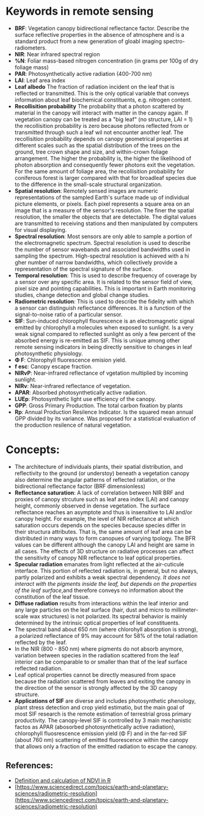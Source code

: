 # Keywords in remote sensing

 - **BRF**: Vegetation canopy bidirectional reflectance factor. Describe the surface reflective properties in the absence of atmosphere and is a standard product from a new generation of gloabl imaging spectro-radiometers.
 - **NIR**: Near infrared spectral region
 - **%N**: Foliar mass-based nitrogen concentration (in grams per 100g of dry foliage mass)
 - **PAR**: Photosynthetically active radiation (400-700 nm)
 - **LAI**: Leaf area index
 - **Leaf albedo** The fraction of radiation incident on the leaf that is reflected or transmitted. This is the only optical variable that conveys information about leaf biochemical constituents, e.g. nitrogen content.
 - **Recollisition probability** The probability that a photon scattered by material in the canopy will interact with matter in the canopy again. If vegetation canopy can be treated as a "big leaf" (no structure, LAI = 1) the recollisition probability is zero because photons reflected from or transmitted through such a leaf wil not encounter another leaf. The recollisition probability depends on canopy geometrical properties at different scales such as the spatial distribution of the trees on the ground, tree crown shape and size, and within-crown foliage arrangement. The higher the probability is, the higher the likelihood of photon absorption and consequently fewer photons exit the vegetation. For the same amount of foliage area, the recollisition probability for coniferous forest is larger compared with that for broadleaf species due to the difference in the small-scale structural organization.
 - **Spatial resolution**: Remotely sensed images are numeric representations of the sampled Earth's surface made up of individual picture elements, or pixels. Each pixel represents a square area on an image that is a measure of the sensor's resolution. The finer the spatial resolution, the smaller the objects that are detectable. The digital values are transmitted to receiving stations and then manipulated by computers for visual displaying.
 - **Spectral resolution**: Most sensors are only able to sample a portion of the electromagnetic spectrum. Spectral resolution is used to describe the number of sensor wavebands and associated bandwidths used in sampling the spectrum. High-spectral resolution is achieved with a hi gher number of narrow bandwidths, which collectively provide a representation of the spectral signature of the surface.
 - **Temporal resolution**: This is used to describe frequency of coverage by a sensor over any specific area. It is related to the sensor field of view, pixel size and pointing capabilities. This is important in Earth monitoring studies, change detection and global change studies.
 - **Radiometric resolution**: This is used to describe the fidelity with which a sensor can distinguish reflectance differences. It is a function of the signal-to-noise ratio of a particular sensor.
 - **SIF**: Sun-induced chlorophyll flourescence is an electromagnetic signal emitted by chlorophyll a molecules when exposed to sunlight. Is a very weak signal compared to reflected sunlight as only a few percent of the absorbed energy is re-emitted as SIF. This is unique among other remote sensing indicators in being directly sensitive to changes in leaf photosynthetic physiology.
 - **Φ F**: Chlorophyll fluorescence emision yield.
 - **f esc**: Canopy escape fraction.
 - **NIRvP**: Near-infrared reflectance of vgetation multiplied by incoming sunlight.
 - **NIRv**: Near-infrared reflectance of vegetation.
 - **APAR**:  Absorbed photosynthetically active radiation.
 - **LUEp**: Photosynthetic light use efficiency of the canopy.
 - **GPP**: Gross Primary Production. The total carbon fixation by plants
 - **Rp**: Annual Production Resilence Indicator. Is the squared mean annual GPP divided by its variance. Was proposed for a statistical evaluation of the production resilence of natural vegetation.
# Concepts:

 - The architecture of individuals plants, their spatial distribution, and reflectivity to the ground (or understoy) beneath a vegetation canopy also determine the angular patterns of reflected ratiation, or the bidirectional reflectance factor (BRF dimensionless)
 - **Reflectance saturation**: A lack of correlation between NIR BRF and proxies of canopy strcuture such as leaf area index (LAI) and canopy height, commonly observed in dense vegetation. The surface reflectance reaches an asymptote and thus is insensitive to LAI and/or canopy height. For example, the level of NIR reflectance at which saturation occurs depends on the species because species differ in their structura attributes. That is, the same amount of leaf area can be distributed in many ways to form canopues of varying tpology. The BFR values can be different although the canopy LAI and height are same in all cases. The effects of 3D structure on radiative processes can affect the sensitivity of canopy NIR reflectance to leaf optical properties.
 - **Specular radiation** emanates from light reflected at the air-cuticule interface. This portion of reflected radiation is, in general, but no always, partly polarized and exhibits a weak spectral dependency. *It does not interact with the pigments inside the leaf, but depends on the properties of the leaf surface*,and therefore conveys no information about the constitution of the leaf tissue.
 - **Diffuse radiation** results from interactions within the leaf interior and any large particles on the leaf surface (hair, dust and micro to millimeter-scale wax structures) is not polarized. Its spectral behavior is mainly determined by the intrinsic optical properties of leaf constituents.
 - The spectral band about 650 nm (where chlorohyll absorption is strong), a polarized reflectance of 9% may account for 58% of the total radiation reflected by the leaf. 
 - In the NIR (800 - 850 nm)  where pigments do not absorb anymore, variation between species in the radiation scattered from the leaf interior can be comparable to or smaller than that of the leaf surface reflected radiation.
 - Leaf optical properties cannot be directly measured from space because the radiation scattered from leaves and exiting the canopy in the direction of the sensor is strongly affected by the 3D canopy structure.
 - **Applications of SIF** are diverse and includes photosynthetic phenology, plant stress detection and crop yield estimatio, but the main goal of most SIF research is the remote estimation of terrestrial gross primary productivity. The canopy-level SIF is controlled by 3 main mechanistic factos as APAR (abosorbed photosynthetically active radiation), chlorophyll fluosrescence emission yield (Φ F) and in the far-red SIF (about 760 nm) scattering of emitted fluorescence within the canopy that allows only a fraction of the emitted radiation to escape the canopy.

## References:

 - [Definition and calculation of NDVI in R](https://www.earthdatascience.org/courses/earth-analytics/multispectral-remote-sensing-data/vegetation-indices-NDVI-in-R/)
 - [https://www.sciencedirect.com/topics/earth-and-planetary-sciences/radiometric-resolution](https://www.sciencedirect.com/topics/earth-and-planetary-sciences/radiometric-resolution) 
